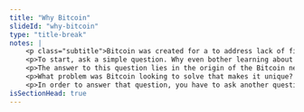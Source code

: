 ```yaml
--- 
title: "Why Bitcoin"
slideId: "why-bitcoin"
type: "title-break"
notes: | 
    <p class="subtitle">Bitcoin was created for a to address lack of financial autonomy.</p>
    <p>To start, ask a simple question. Why even bother learning about Bitcoin, blockchains, and cryptocurrencies? </p>
    <p>The answer to this question lies in the origin of the Bitcoin network, the first blockchain.</p>
    <p>What problem was Bitcoin looking to solve that makes it unique? Why do you need Bitcoin to achieve this goal? </p>
    <p>In order to answer that question, you have to ask another question. Do you really have control over our own money? Do you have the ability to transact with those you want without any chance of censorship from banks, payment processors, or government entities?</p>
isSectionHead: true    
---
```

